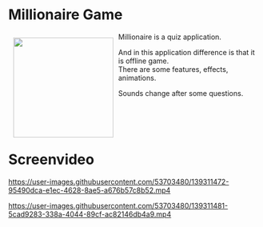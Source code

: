 # Millionaire Game
<img src="https://user-images.githubusercontent.com/53703480/139309814-2a4c0316-5afd-46a0-98ca-d7183ce56d7f.png" align="left"
width="200" hspace="10" vspace="10">

Millionaire is a quiz application.<br />

And in this application difference is that it is offline game. <br/>
There are some features, effects, animations.<br/>

Sounds change after some questions.
<br />
<br />
<br />
<br />
<br />
# Screenvideo

https://user-images.githubusercontent.com/53703480/139311472-95490dca-e1ec-4628-8ae5-a676b57c8b52.mp4

https://user-images.githubusercontent.com/53703480/139311481-5cad9283-338a-4044-89cf-ac82146db4a9.mp4

